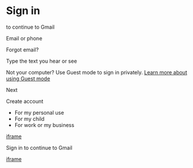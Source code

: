 # Sign in

to continue to Gmail

Email or phone

Forgot email?

Type the text you hear or see

Not your computer? Use Guest mode to sign in privately. [Learn more about using Guest mode](https://support.google.com/chrome/answer/6130773?hl=en-US)

Next

Create account

- For my personal use
- For my child
- For work or my business

[iframe](https://accounts.youtube.com/accounts/CheckConnection?pmpo=https%3A%2F%2Faccounts.google.com&v=856620658&timestamp=1742719480858)

Sign in to continue to Gmail

[iframe](/_/bscframe)